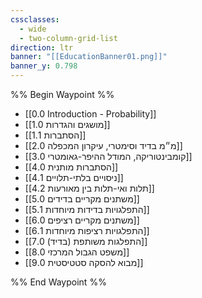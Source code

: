 ```yaml
---
cssclasses:
  - wide
  - two-column-grid-list
direction: ltr
banner: "[[EducationBanner01.png]]"
banner_y: 0.798
---
```


%% Begin Waypoint %%
- [[0.0 Introduction - Probability]]
- [[1.0 מושגים והגדרות]]
- [[1.1 הסתברות]]
- [[2.0 מ״מ בדיד וסימטרי, עיקרון המכפלה]]
- [[3.0 קומבינטוריקה, המודל ההיפר-גאומטרי]]
- [[4.0 הסתברות מותנית]]
- [[4.1 ניסויים בלתי-תלויים]]
- [[4.2 תלות ואי-תלות בין מאורעות]]
- [[5.0 משתנים מקריים בדידים]]
- [[5.1 התפלגויות בדידות מיוחדות]]
- [[6.0 משתנים מקריים רציפים]]
- [[6.1 התפלגויות רציפות מיוחדות]]
- [[7.0 התפלגות משותפת (בדיד)]]
- [[8.0 משפט הגבול המרכזי]]
- [[9.0 מבוא להסקה סטטיסטית]]

%% End Waypoint %%